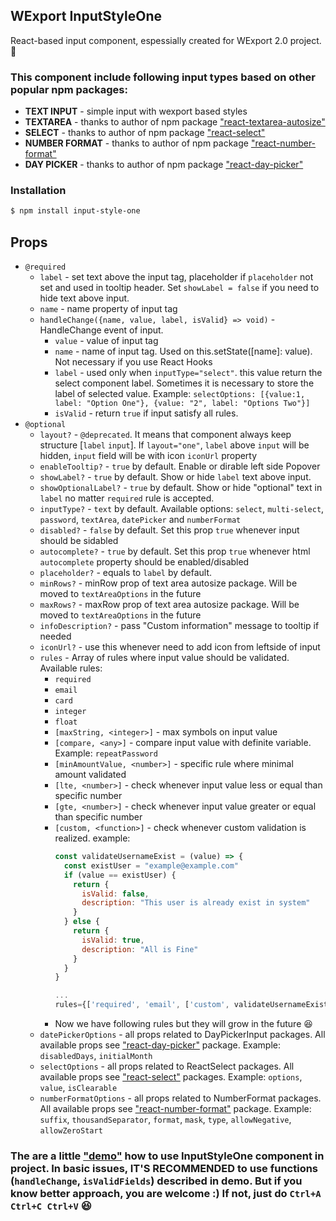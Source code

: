 ## WExport InputStyleOne
React-based input component, espessially created for WExport 2.0 project. 🚀

### This component include following input types based on other popular npm packages:
+ **TEXT INPUT** - simple input with wexport based styles
+ **TEXTAREA** - thanks to author of npm package ["react-textarea-autosize"](https://www.npmjs.com/package/react-textarea-autosize)
+ **SELECT** - thanks to author of npm package ["react-select"](https://www.npmjs.com/package/react-select)
+ **NUMBER FORMAT** - thanks to author of npm package ["react-number-format"](https://www.npmjs.com/package/react-number-format)
+ **DAY PICKER** - thanks to author of npm package ["react-day-picker"](https://www.npmjs.com/package/react-day-picker)

### Installation
```sh
$ npm install input-style-one
```

## Props
+ `@required`
  + `label` - set text above the input tag, placeholder if `placeholder` not set and used in tooltip header. Set `showLabel = false` if you need to hide text above input. 
  + `name` - name property of input tag
  + `handleChange({name, value, label, isValid} => void)` - HandleChange event of input. 
    + `value` - value of input tag
    + `name` - name of input tag. Used on this.setState([name]: value). Not necessary if you use React Hooks 
    + `label` - used only when `inputType="select"`. this value return the select component label. Sometimes it is necessary to store the label of selected value. Example: `selectOptions: [{value:1, label: "Option One"}, {value: "2", label: "Options Two"}]`
    + `isValid` - return `true` if input satisfy all rules.
+ `@optional`
  + `layout?` - `@deprecated`. It means that component always keep structure [`label` `input`]. If `layout="one"`, `label` above `input` will be hidden, `input` field will be with icon `iconUrl` property 
  + `enableTooltip?` - `true` by default. Enable or dirable left side Popover
  + `showLabel?` - `true` by default. Show or hide `label` text above input.
  + `showOptionalLabel?` - `true` by default. Show or hide "optional" text in `label` no matter `required` rule is accepted.
  + `inputType?` - `text` by default. Available options: `select`, `multi-select`, `password`, `textArea`, `datePicker` and `numberFormat`
  + `disabled?` - `false` by default. Set this prop `true` whenever input should be sidabled
  + `autocomplete?` - `true` by default. Set this prop `true` whenever html `autocomplete` property should be enabled/disabled
  + `placeholder?` - equals to `label` by default.
  + `minRows?` - minRow prop of text area autosize package. Will be moved to `textAreaOptions` in the future
  + `maxRows?` - maxRow prop of text area autosize package. Will be moved to `textAreaOptions` in the future
  + `infoDescription?` - pass "Custom information" message to tooltip if needed
  + `iconUrl?` - use this whenever need to add icon from leftside of input
  + `rules` - Array of rules where input value should be validated. Available rules:
    + `required`
    + `email`
    + `card`
    + `integer`
    + `float`
    + `[maxString, <integer>]` - max symbols on input value
    + `[compare, <any>]` - compare input value with definite variable. Example: `repeatPassword`
    + `[minAmountValue, <number>]` - specific rule where minimal amount validated
    + `[lte, <number>]` - check whenever input value less or equal than specific number 
    + `[gte, <number>]` - check whenever input value greater or equal than specific number
    + `[custom, <function>]` - check whenever custom validation is realized. example:
      ```javascript
      const validateUsernameExist = (value) => {
        const existUser = "example@example.com"
        if (value == existUser) {
          return {
            isValid: false,
            description: "This user is already exist in system"
          }
        } else {
          return {
            isValid: true,
            description: "All is Fine"
          }
        }
      }

      ...
      rules={['required', 'email', ['custom', validateUsernameExist]]}

      ```
    + Now we have following rules but they will grow in the future 😆
  + `datePickerOptions` - all props related to DayPickerInput packages. All available props see ["react-day-picker"](https://www.npmjs.com/package/react-day-picker) package. Example: `disabledDays`, `initialMonth`
  + `selectOptions` - all props related to ReactSelect packages. All available props see ["react-select"](https://www.npmjs.com/package/react-select) packages. Example: `options`, `value`, `isClearable` 
  + `numberFormatOptions` - all props related to NumberFormat packages. All available props see ["react-number-format"](https://www.npmjs.com/package/react-number-format) package. Example: `suffix`, `thousandSeparator`, `format`, `mask`, `type`, `allowNegative`, `allowZeroStart`

### The are a little ["demo"](https://codesandbox.io/s/relaxed-hermann-emf7d) how to use InputStyleOne component in project. In basic issues, **IT'S RECOMMENDED** to use functions (`handleChange`, `isValidFields`) described in demo. But if you know better approach, you are welcome :) If not, just do `Ctrl+A Ctrl+C Ctrl+V` 😆